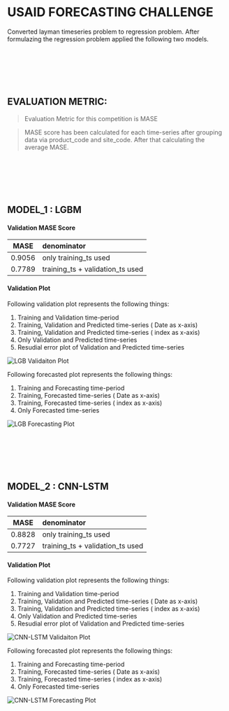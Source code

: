 # USAID FORECASTING CHALLENGE

Converted layman timeseries problem to regression problem. After formulazing the regression problem applied the following two models. 

<p>&nbsp;</p>
<p>&nbsp;</p>
<p>&nbsp;</p>

## EVALUATION METRIC: 

> Evaluation Metric for this competition is MASE

> MASE score has been calculated for each time-series after grouping data via product_code and site_code. After that calculating the average MASE. 

<p>&nbsp;</p>
<p>&nbsp;</p>
<p>&nbsp;</p>


## MODEL_1 : LGBM

#### Validation MASE Score


| MASE | denominator |
|------|:------------|
| 0.9056 | only training_ts used |
| 0.7789 | training_ts + validation_ts used |

#### Validation Plot

Following validation plot represents the following things:
1. Training and Validation time-period
2. Training, Validation and Predicted time-series ( Date as x-axis)
3. Training, Validation and Predicted time-series ( index as x-axis)
4. Only Validation and Predicted time-series 
5. Resudial error plot of Validation and Predicted time-series

![LGB Validaiton Plot](https://github.com/asingleneuron/hackathons_solution/blob/master/usaid_forecasting_solution/usaid_validation_plots/lgb_validation_ts_plot.png)


Following forecasted plot represents the following things:
1. Training and Forecasting time-period
2. Training, Forecasted time-series ( Date as x-axis)
3. Training, Forecasted time-series ( index as x-axis)
4. Only Forecasted time-series 


![LGB Forecasting Plot](https://github.com/asingleneuron/hackathons_solution/blob/master/usaid_forecasting_solution/usaid_validation_plots/lgb_forecasted_ts_plot.png)

<p>&nbsp;</p>
<p>&nbsp;</p>
<p>&nbsp;</p>


## MODEL_2 : CNN-LSTM

#### Validation MASE Score


| MASE | denominator |
|------|:------------|
| 0.8828 | only training_ts used |
| 0.7727 | training_ts + validation_ts used |




#### Validation Plot

Following validation plot represents the following things:
1. Training and Validation time-period
2. Training, Validation and Predicted time-series ( Date as x-axis)
3. Training, Validation and Predicted time-series ( index as x-axis)
4. Only Validation and Predicted time-series 
5. Resudial error plot of Validation and Predicted time-series

![CNN-LSTM Validaiton Plot](https://github.com/asingleneuron/hackathons_solution/blob/master/usaid_forecasting_solution/usaid_validation_plots/cnn_lstm_validation_ts_plot.png)


Following forecasted plot represents the following things:
1. Training and Forecasting time-period
2. Training, Forecasted time-series ( Date as x-axis)
3. Training, Forecasted time-series ( index as x-axis)
4. Only Forecasted time-series 


![CNN-LSTM Forecasting Plot](https://github.com/asingleneuron/hackathons_solution/blob/master/usaid_forecasting_solution/usaid_validation_plots/cnn_lstm_forecasted_ts_plot.png)




